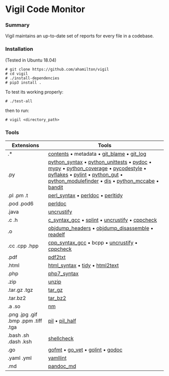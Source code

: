 # Vigil Code Monitor

### Summary

Vigil maintains an up-to-date set of reports for every file in a codebase.

### Installation

(Tested in Ubuntu 18.04)

    # git clone https://github.com/ahamilton/vigil
    # cd vigil
    # ./install-dependencies
    # pip3 install .

To test its working properly:

    # ./test-all

then to run:

    # vigil <directory_path>

### Tools

Extensions | Tools
---------- | -----
.* | [contents](http://pygments.org/) • metadata • [git_blame](https://git-scm.com/docs/git-blame) • [git_log](https://git-scm.com/docs/git-log)
.py | [python_syntax](https://en.wikipedia.org/wiki/Python_syntax_and_semantics) • [python_unittests](https://docs.python.org/3/library/unittest.html) • [pydoc](https://docs.python.org/3/library/pydoc.html) • [mypy](http://www.mypy-lang.org/) • [python_coverage](http://nedbatchelder.com/code/coverage/) • [pycodestyle](https://pypi.python.org/pypi/pycodestyle) • [pyflakes](https://launchpad.net/pyflakes) • [pylint](http://www.pylint.org/) • [python_gut](https://github.com/ahamilton/vigil/blob/master/gut.py) • [python_modulefinder](https://docs.python.org/3/library/modulefinder.html) • [dis](https://docs.python.org/3/library/dis.html) • [python_mccabe](https://github.com/flintwork/mccabe) • [bandit](https://wiki.openstack.org/wiki/Security/Projects/Bandit)
.pl .pm .t | [perl_syntax](https://en.wikipedia.org/wiki/Perl) • [perldoc](http://perldoc.perl.org/) • [perltidy](http://perltidy.sourceforge.net/)
.pod .pod6 | [perldoc](http://perldoc.perl.org/)
.java | [uncrustify](https://github.com/uncrustify/uncrustify)
.c .h | [c_syntax_gcc](https://gcc.gnu.org/) • [splint](http://www.splint.org/) • [uncrustify](https://github.com/uncrustify/uncrustify) • [cppcheck](http://sourceforge.net/p/cppcheck/wiki/Home/)
.o | [objdump_headers](https://en.wikipedia.org/wiki/Objdump) • [objdump_disassemble](https://en.wikipedia.org/wiki/Objdump) • [readelf](https://en.wikipedia.org/wiki/Objdump)
.cc .cpp .hpp | [cpp_syntax_gcc](https://gcc.gnu.org/) • bcpp • [uncrustify](https://github.com/uncrustify/uncrustify) • [cppcheck](http://sourceforge.net/p/cppcheck/wiki/Home/)
.pdf | [pdf2txt](http://www.unixuser.org/~euske/python/pdfminer/)
.html | [html_syntax](http://www.html-tidy.org/) • [tidy](http://www.html-tidy.org/) • [html2text](http://www.mbayer.de/html2text/)
.php | [php7_syntax](https://en.wikipedia.org/wiki/PHP)
.zip | [unzip](http://www.info-zip.org/UnZip.html)
.tar.gz .tgz | [tar_gz](http://www.gnu.org/software/tar/manual/tar.html)
.tar.bz2 | [tar_bz2](http://www.gnu.org/software/tar/manual/tar.html)
.a .so | [nm](https://linux.die.net/man/1/nm)
.png .jpg .gif .bmp .ppm .tiff .tga | [pil](http://python-pillow.github.io/) • [pil_half](http://python-pillow.github.io/)
.bash .sh .dash .ksh | [shellcheck](http://hackage.haskell.org/package/ShellCheck)
.go | [gofmt](https://golang.org) • [go_vet](https://golang.org) • [golint](https://github.com/golang/lint) • [godoc](http://golang.org/x/tools)
.yaml .yml | [yamllint](https://github.com/adrienverge/yamllint)
.md | [pandoc_md](https://pandoc.org/)
